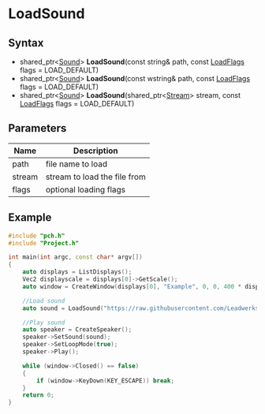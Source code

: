 # LoadSound #

## Syntax ##
- shared_ptr<[Sound](Sound)> **LoadSound**(const string& path, const [LoadFlags](LoadFlags) flags = LOAD_DEFAULT)
- shared_ptr<[Sound](Sound)> **LoadSound**(const wstring& path, const [LoadFlags](LoadFlags) flags = LOAD_DEFAULT)
- shared_ptr<[Sound](Sound)> **LoadSound**(shared_ptr<[Stream](Stream)> stream, const [LoadFlags](LoadFlags) flags = LOAD_DEFAULT)

## Parameters ##
|Name|Description|
|-|-|
|path|file name to load|
|stream|stream to load the file from|
|flags|optional loading flags|

## Example ##
```c++
#include "pch.h"
#include "Project.h"

int main(int argc, const char* argv[])
{
	auto displays = ListDisplays();
	Vec2 displayscale = displays[0]->GetScale();
	auto window = CreateWindow(displays[0], "Example", 0, 0, 400 * displayscale.x, 300 * displayscale.y);

	//Load sound
	auto sound = LoadSound("https://raw.githubusercontent.com/Leadwerks/Documentation/master/Assets/Sound/notification.wav");

	//Play sound
	auto speaker = CreateSpeaker();
	speaker->SetSound(sound);
	speaker->SetLoopMode(true);
	speaker->Play();

	while (window->Closed() == false)
	{
		if (window->KeyDown(KEY_ESCAPE)) break;
	}
	return 0;
}
```
